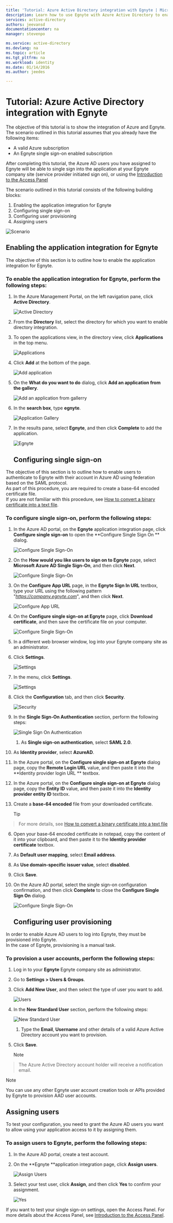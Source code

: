 ```yaml
---
title: 'Tutorial: Azure Active Directory integration with Egnyte | Microsoft Azure'
description: Learn how to use Egnyte with Azure Active Directory to enable single sign-on, automated provisioning, and more!
services: active-directory
authors: jeevansd
documentationcenter: na
manager: stevenpo

ms.service: active-directory
ms.devlang: na
ms.topic: article
ms.tgt_pltfrm: na
ms.workload: identity
ms.date: 01/14/2016
ms.author: jeedes

---
```

# Tutorial: Azure Active Directory integration with Egnyte
The objective of this tutorial is to show the integration of Azure and Egnyte.  
The scenario outlined in this tutorial assumes that you already have the following items:

* A valid Azure subscription
* An Egnyte single sign-on enabled subscription

After completing this tutorial, the Azure AD users you have assigned to Egnyte will be able to single sign into the application at your Egnyte company site (service provider initiated sign on), or using the [Introduction to the Access Panel](active-directory-saas-access-panel-introduction.md)

The scenario outlined in this tutorial consists of the following building blocks:

1. Enabling the application integration for Egnyte
2. Configuring single sign-on
3. Configuring user provisioning
4. Assigning users

![Scenario](./media/active-directory-saas-egnyte-tutorial/IC787812.png "Scenario")

## Enabling the application integration for Egnyte
The objective of this section is to outline how to enable the application integration for Egnyte.

### To enable the application integration for Egnyte, perform the following steps:
1. In the Azure Management Portal, on the left navigation pane, click **Active Directory**.

   ![Active Directory](./media/active-directory-saas-egnyte-tutorial/IC700993.png "Active Directory")

2. From the **Directory** list, select the directory for which you want to enable directory integration.

3. To open the applications view, in the directory view, click **Applications** in the top menu.

   ![Applications](./media/active-directory-saas-egnyte-tutorial/IC700994.png "Applications")

4. Click **Add** at the bottom of the page.

   ![Add application](./media/active-directory-saas-egnyte-tutorial/IC749321.png "Add application")

5. On the **What do you want to do** dialog, click **Add an application from the gallery**.

   ![Add an application from gallerry](./media/active-directory-saas-egnyte-tutorial/IC749322.png "Add an application from gallerry")

6. In the **search box**, type **egnyte**.

   ![Application Gallery](./media/active-directory-saas-egnyte-tutorial/IC787813.png "Application Gallery")

7. In the results pane, select **Egnyte**, and then click **Complete** to add the application.

   ![Egnyte](./media/active-directory-saas-egnyte-tutorial/IC787814.png "Egnyte")

   ## Configuring single sign-on

The objective of this section is to outline how to enable users to authenticate to Egnyte with their account in Azure AD using federation based on the SAML protocol.  
As part of this procedure, you are required to create a base-64 encoded certificate file.  
If you are not familiar with this procedure, see [How to convert a binary certificate into a text file](http://youtu.be/PlgrzUZ-Y1o).

### To configure single sign-on, perform the following steps:
1. In the Azure AD portal, on the **Egnyte** application integration page, click **Configure single sign-on** to open the **Configure Single Sign On ** dialog.

   ![Configure Single Sign-On](./media/active-directory-saas-egnyte-tutorial/IC787815.png "Configure Single Sign-On")

2. On the **How would you like users to sign on to Egnyte** page, select **Microsoft Azure AD Single Sign-On**, and then click **Next**.

   ![Configure Single Sign-On](./media/active-directory-saas-egnyte-tutorial/IC787816.png "Configure Single Sign-On")

3. On the **Configure App URL** page, in the **Egnyte Sign In URL** textbox, type your URL using the following pattern "*https://company.egnyte.com*", and then click **Next**.

   ![Configure App URL](./media/active-directory-saas-egnyte-tutorial/IC787817.png "Configure App URL")

4. On the **Configure single sign-on at Egnyte** page, click **Download certificate**, and then save the certificate file on your computer.

   ![Configure Single Sign-On](./media/active-directory-saas-egnyte-tutorial/IC787818.png "Configure Single Sign-On")

5. In a different web browser window, log into your Egnyte company site as an administrator.

6. Click **Settings**.

   ![Settings](./media/active-directory-saas-egnyte-tutorial/IC787819.png "Settings")

7. In the menu, click **Settings**.

   ![Settings](./media/active-directory-saas-egnyte-tutorial/IC787820.png "Settings")

8. Click the **Configuration** tab, and then click **Security**.

   ![Security](./media/active-directory-saas-egnyte-tutorial/IC787821.png "Security")

9. In the **Single Sign-On Authentication** section, perform the following steps:

   ![Single Sign On Authentication](./media/active-directory-saas-egnyte-tutorial/IC787822.png "Single Sign On Authentication")

   1. As **Single sign-on authentication**, select **SAML 2.0**.
2. As **Identity provider**, select **AzureAD**.
3. In the Azure portal, on the **Configure single sign-on at Egnyte** dialog page, copy the **Remote Login URL** value, and then paste it into the **Identity provider login URL ** textbox.
4. In the Azure portal, on the **Configure single sign-on at Egnyte** dialog page, copy the **Entity ID** value, and then paste it into the **Identity provider entity ID** textbox.
5. Create a **base-64 encoded** file from your downloaded certificate.  

   > [!TIP]
> For more details, see [How to convert a binary certificate into a text file](http://youtu.be/PlgrzUZ-Y1o)
> 
6. Open your base-64 encoded certificate in notepad, copy the content of it into your clipboard, and then paste it to the **Identity provider certificate** textbox.

7. As **Default user mapping**, select **Email address**.
8. As **Use domain-specific issuer value**, select **disabled**.
9. Click **Save**.

10. On the Azure AD portal, select the single sign-on configuration confirmation, and then click **Complete** to close the **Configure Single Sign On** dialog.

    ![Configure Single Sign-On](./media/active-directory-saas-egnyte-tutorial/IC787823.png "Configure Single Sign-On")

    ## Configuring user provisioning

In order to enable Azure AD users to log into Egnyte, they must be provisioned into Egnyte.  
In the case of Egnyte, provisioning is a manual task.

### To provision a user accounts, perform the following steps:
1. Log in to your **Egnyte** Egnyte company site as administrator.

2. Go to **Settings \> Users & Groups**.

3. Click **Add New User**, and then select the type of user you want to add.

   ![Users](./media/active-directory-saas-egnyte-tutorial/IC787824.png "Users")

4. In the **New Standard User** section, perform the following steps:

   ![New Standard User](./media/active-directory-saas-egnyte-tutorial/IC787825.png "New Standard User")

   1. Type the **Email**, **Username** and other details of a valid Azure Active Directory account you want to provision.
2. Click **Save**.

   > [!NOTE]
> The Azure Active Directory account holder will receive a notification email.
> 
> 

> [!NOTE]
> You can use any other Egnyte user account creation tools or APIs provided by Egnyte to provision AAD user accounts.
> 
> 
## Assigning users
To test your configuration, you need to grant the Azure AD users you want to allow using your application access to it by assigning them.

### To assign users to Egnyte, perform the following steps:
1. In the Azure AD portal, create a test account.

2. On the **Egnyte **application integration page, click **Assign users**.

   ![Assign Users](./media/active-directory-saas-egnyte-tutorial/IC787826.png "Assign Users")

3. Select your test user, click **Assign**, and then click **Yes** to confirm your assignment.

   ![Yes](./media/active-directory-saas-egnyte-tutorial/IC767830.png "Yes")


If you want to test your single sign-on settings, open the Access Panel. For more details about the Access Panel, see [Introduction to the Access Panel](active-directory-saas-access-panel-introduction.md).

